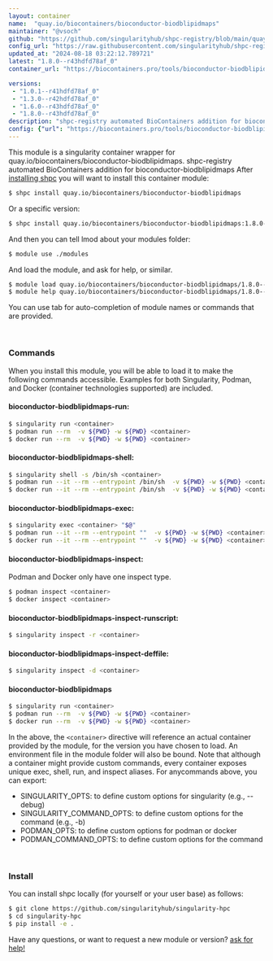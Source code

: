 ```yaml
---
layout: container
name:  "quay.io/biocontainers/bioconductor-biodblipidmaps"
maintainer: "@vsoch"
github: "https://github.com/singularityhub/shpc-registry/blob/main/quay.io/biocontainers/bioconductor-biodblipidmaps/container.yaml"
config_url: "https://raw.githubusercontent.com/singularityhub/shpc-registry/main/quay.io/biocontainers/bioconductor-biodblipidmaps/container.yaml"
updated_at: "2024-08-18 03:22:12.789721"
latest: "1.8.0--r43hdfd78af_0"
container_url: "https://biocontainers.pro/tools/bioconductor-biodblipidmaps"

versions:
 - "1.0.1--r41hdfd78af_0"
 - "1.3.0--r42hdfd78af_0"
 - "1.6.0--r43hdfd78af_0"
 - "1.8.0--r43hdfd78af_0"
description: "shpc-registry automated BioContainers addition for bioconductor-biodblipidmaps"
config: {"url": "https://biocontainers.pro/tools/bioconductor-biodblipidmaps", "maintainer": "@vsoch", "description": "shpc-registry automated BioContainers addition for bioconductor-biodblipidmaps", "latest": {"1.8.0--r43hdfd78af_0": "sha256:a2ba4a0826761bb9d9b3fb6f03615438afdc8a46d5f88d2593cb2f1d564c3142"}, "tags": {"1.0.1--r41hdfd78af_0": "sha256:6513bc9a259df9cd54b8e28545d8183b39f4236ca2eee3718eb824903947c027", "1.3.0--r42hdfd78af_0": "sha256:2884580a992f29e03162a8022e2a71fc69bfa9c5253e1e3f833a856fda176cae", "1.6.0--r43hdfd78af_0": "sha256:bcc1e949e03ba194602d85b8ffa5398ed8aeaabbed81264be29901c2a2b0a24a", "1.8.0--r43hdfd78af_0": "sha256:a2ba4a0826761bb9d9b3fb6f03615438afdc8a46d5f88d2593cb2f1d564c3142"}, "docker": "quay.io/biocontainers/bioconductor-biodblipidmaps"}
---
```


This module is a singularity container wrapper for quay.io/biocontainers/bioconductor-biodblipidmaps.
shpc-registry automated BioContainers addition for bioconductor-biodblipidmaps
After [installing shpc](#install) you will want to install this container module:


```bash
$ shpc install quay.io/biocontainers/bioconductor-biodblipidmaps
```

Or a specific version:

```bash
$ shpc install quay.io/biocontainers/bioconductor-biodblipidmaps:1.8.0--r43hdfd78af_0
```

And then you can tell lmod about your modules folder:

```bash
$ module use ./modules
```

And load the module, and ask for help, or similar.

```bash
$ module load quay.io/biocontainers/bioconductor-biodblipidmaps/1.8.0--r43hdfd78af_0
$ module help quay.io/biocontainers/bioconductor-biodblipidmaps/1.8.0--r43hdfd78af_0
```

You can use tab for auto-completion of module names or commands that are provided.

<br>

### Commands

When you install this module, you will be able to load it to make the following commands accessible.
Examples for both Singularity, Podman, and Docker (container technologies supported) are included.

#### bioconductor-biodblipidmaps-run:

```bash
$ singularity run <container>
$ podman run --rm  -v ${PWD} -w ${PWD} <container>
$ docker run --rm  -v ${PWD} -w ${PWD} <container>
```

#### bioconductor-biodblipidmaps-shell:

```bash
$ singularity shell -s /bin/sh <container>
$ podman run --it --rm --entrypoint /bin/sh  -v ${PWD} -w ${PWD} <container>
$ docker run --it --rm --entrypoint /bin/sh  -v ${PWD} -w ${PWD} <container>
```

#### bioconductor-biodblipidmaps-exec:

```bash
$ singularity exec <container> "$@"
$ podman run --it --rm --entrypoint ""  -v ${PWD} -w ${PWD} <container> "$@"
$ docker run --it --rm --entrypoint ""  -v ${PWD} -w ${PWD} <container> "$@"
```

#### bioconductor-biodblipidmaps-inspect:

Podman and Docker only have one inspect type.

```bash
$ podman inspect <container>
$ docker inspect <container>
```

#### bioconductor-biodblipidmaps-inspect-runscript:

```bash
$ singularity inspect -r <container>
```

#### bioconductor-biodblipidmaps-inspect-deffile:

```bash
$ singularity inspect -d <container>
```



#### bioconductor-biodblipidmaps

```bash
$ singularity run <container>
$ podman run --rm  -v ${PWD} -w ${PWD} <container>
$ docker run --rm  -v ${PWD} -w ${PWD} <container>
```


In the above, the `<container>` directive will reference an actual container provided
by the module, for the version you have chosen to load. An environment file in the
module folder will also be bound. Note that although a container
might provide custom commands, every container exposes unique exec, shell, run, and
inspect aliases. For anycommands above, you can export:

 - SINGULARITY_OPTS: to define custom options for singularity (e.g., --debug)
 - SINGULARITY_COMMAND_OPTS: to define custom options for the command (e.g., -b)
 - PODMAN_OPTS: to define custom options for podman or docker
 - PODMAN_COMMAND_OPTS: to define custom options for the command

<br>

### Install

You can install shpc locally (for yourself or your user base) as follows:

```bash
$ git clone https://github.com/singularityhub/singularity-hpc
$ cd singularity-hpc
$ pip install -e .
```

Have any questions, or want to request a new module or version? [ask for help!](https://github.com/singularityhub/singularity-hpc/issues)
